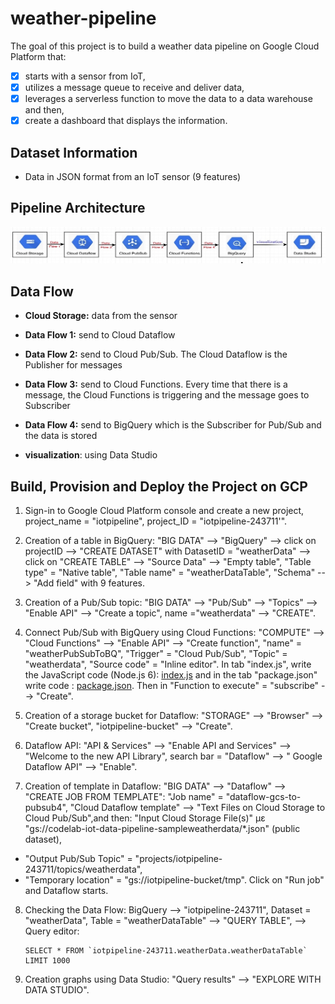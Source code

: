 # weather-pipeline

The goal of this project is to build a weather data pipeline on Google Cloud Platform that:
- [x] starts with a sensor from IoT, 
- [x] utilizes a message queue to receive and deliver data, 
- [x] leverages a serverless function to move the data to a data warehouse and then, 
- [x] create a dashboard that displays the information. 

## Dataset Information ##
- Data in JSON format from an IoT sensor (9 features)



## Pipeline Architecture ##

![pipeline](https://github.com/ioantsep/weather-pipeline/blob/main/pipeline.png)



## **Data Flow** ##
- __Cloud Storage:__ data from the sensor

- __Data Flow 1:__ send to Cloud Dataflow

- __Data Flow 2:__ send to Cloud Pub/Sub. The Cloud Dataflow is the Publisher for messages 

- __Data Flow 3:__ send to Cloud Functions. Every time that there is a message, the Cloud Functions is triggering and the message goes to Subscriber

- __Data Flow 4:__ send to BigQuery which is the  Subscriber for Pub/Sub and the data is stored

- __visualization__: using Data Studio


## **Build, Provision and Deploy the Project on GCP** ##
1. Sign-in to Google Cloud Platform console and create a new project, project_name = "iotpipeline", project_ID = "iotpipeline-243711'".

2. Creation of a table in BigQuery: "BIG DATA" --> "BigQuery" --> click on projectID --> "CREATE DATASET" with DatasetID = "weatherData" -->  click on "CREATE   TABLE" --> "Source Data" --> "Empty table", "Table type" = "Native table", "Table name" = "weatherDataTable", "Schema" --> "Add field" with 9 features. 

3. Creation of a Pub/Sub topic: "BIG DATA" --> "Pub/Sub" --> "Topics" --> "Enable API" --> "Create a topic", name ="weatherdata" --> "CREATE". 

4. Connect Pub/Sub with BigQuery using Cloud Functions: "COMPUTE" --> "Cloud Functions" --> "Enable API" --> "Create function", "name" = "weatherPubSubToBQ", "Trigger" = "Cloud Pub/Sub", "Topic" = "weatherdata", "Source code" = "Inline editor". In tab "index.js", write the JavaScript code (Node.js 6): [index.js](https://github.com/ioantsep/weather-pipeline/blob/main/index.js) and in the tab "package.json" write code : 	[package.json](https://github.com/ioantsep/weather-pipeline/blob/main/package.json). Then in "Function to execute" = "subscribe" --> "Create".	
	
5. Creation of a storage bucket for Dataflow: "STORAGE" --> "Browser" --> "Create bucket", "iotpipeline-bucket" --> "Create".

6. Dataflow API: "API & Services" --> "Enable API and Services" --> "Welcome to the new API Library", search bar = "Dataflow" --> " Google Dataflow API" --> "Enable".

7. Creation of template in Dataflow: "BIG DATA" --> "Dataflow" --> "CREATE JOB FROM TEMPLATE":
	"Job name" = "dataflow-gcs-to-pubsub4", "Cloud Dataflow template" --> "Text Files on Cloud Storage to Cloud Pub/Sub",and then:
 	"Input Cloud Storage File(s)" με "gs://codelab-iot-data-pipeline-sampleweatherdata/*.json" (public dataset), 
 - "Output Pub/Sub Topic" = "projects/iotpipeline-243711/topics/weatherdata", 
 - "Temporary location" = "gs://iotpipeline-bucket/tmp".
 Click on "Run job" and Dataflow starts.

8. Checking the Data Flow: BigQuery --> "iotpipeline-243711", Dataset = "weatherData", Table = "weatherDataTable" --> "QUERY TABLE", --> Query editor: 		
	```
	SELECT * FROM `iotpipeline-243711.weatherData.weatherDataTable` LIMIT 1000	
	```

9. Creation graphs using Data Studio: "Query results" --> "EXPLORE WITH DATA STUDIO".

